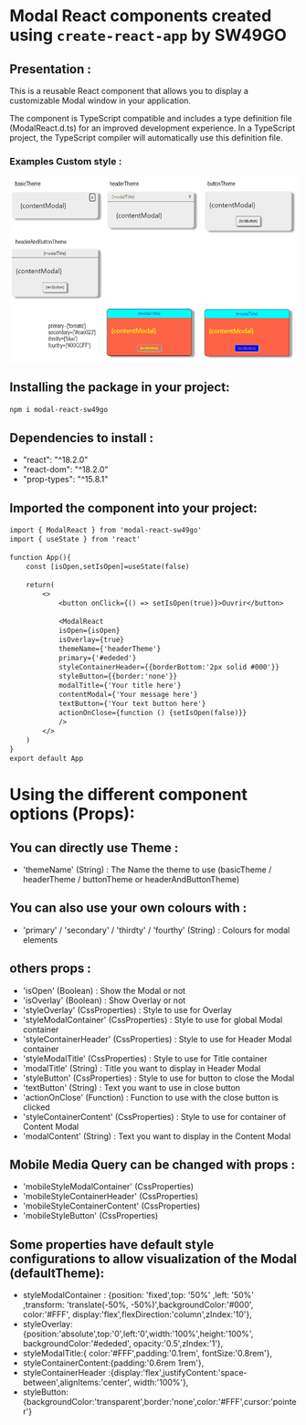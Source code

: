 # Modal React components created using `create-react-app` by SW49GO

## Presentation :
This is a reusable React component that allows you to display a customizable Modal window in your application.

The component is TypeScript compatible and includes a type definition file (ModalReact.d.ts) for an improved development experience. In a TypeScript project, the TypeScript compiler will automatically use this definition file.

### Examples Custom style :
<img src="https://raw.githubusercontent.com/SW49GO/React-modal/master/public/assets/image.jpg" alt="modal default"/>

## Installing the package in your project:
```bash
npm i modal-react-sw49go
```

## Dependencies to install :
- "react": "^18.2.0"
- "react-dom": "^18.2.0"
- "prop-types": "^15.8.1"

## Imported the component into your project:
```
import { ModalReact } from 'modal-react-sw49go'
import { useState } from 'react'

function App(){
    const [isOpen,setIsOpen]=useState(false)
    
    return(
        <>
            <button onClick={() => setIsOpen(true)}>Ouvrir</button>

            <ModalReact 
            isOpen={isOpen}
            isOverlay={true}
            themeName={'headerTheme'}
            primary={'#ededed'}
            styleContainerHeader={{borderBottom:'2px solid #000'}}
            styleButton={{border:'none'}}
            modalTitle={'Your title here'}
            contentModal={'Your message here'}
            textButton={'Your text button here'}
            actionOnClose={function () {setIsOpen(false)}}
            />
        </>
    )
}
export default App

```

# Using the different component options (Props):

## You can directly use Theme :
- 'themeName'  (String) : The Name the theme to use (basicTheme / headerTheme / buttonTheme or headerAndButtonTheme)

## You can also use your own colours with :
- 'primary' / 'secondary' / 'thirdty' / 'fourthy' (String) : Colours for modal elements

## others props :
- 'isOpen' (Boolean) : Show the Modal or not
- 'isOverlay'  (Boolean) : Show Overlay or not
- 'styleOverlay'  (CssProperties) : Style to use for Overlay
- 'styleModalContainer'  (CssProperties) : Style to use for global Modal container 
- 'styleContainerHeader'  (CssProperties) : Style to use for Header Modal container
- 'styleModalTitle' (CssProperties) : Style to use for Title container
- 'modalTitle'  (String) : Title you want to display in Header Modal
- 'styleButton'  (CssProperties) : Style to use for button to close the Modal
- 'textButton'  (String) : Text you want to use in close button
- 'actionOnClose'  (Function) : Function to use with the close button is clicked
- 'styleContainerContent'  (CssProperties) : Style to use for container of Content Modal
- 'modalContent'   (String) : Text you want to display in the Content Modal

## Mobile Media Query can be changed with props :
- 'mobileStyleModalContainer' (CssProperties)
- 'mobileStyleContainerHeader' (CssProperties)
- 'mobileStyleContainerContent' (CssProperties)
- 'mobileStyleButton' (CssProperties)


## Some properties have default style configurations to allow visualization of the Modal (defaultTheme):
- styleModalContainer : {position: 'fixed',top: '50%' ,left: '50%' ,transform: 'translate(-50%, -50%)',backgroundColor:'#000', color:'#FFF', display:'flex',flexDirection:'column',zIndex:'10'},
- styleOverlay:{position:'absolute',top:'0',left:'0',width:'100%',height:'100%', backgroundColor:'#ededed', opacity:'0.5',zIndex:'1'},
- styleModalTitle:{ color:'#FFF',padding:'0.1rem', fontSize:'0.8rem'},
- styleContainerContent:{padding:'0.6rem 1rem'},
- styleContainerHeader :{display:'flex',justifyContent:'space-between',alignItems:'center', width:'100%'},
- styleButton:{backgroundColor:'transparent',border:'none',color:'#FFF',cursor:'pointer'}



